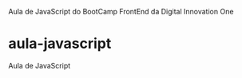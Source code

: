 Aula de JavaScript do BootCamp FrontEnd da Digital Innovation One

# aula-javascript
Aula de JavaScript
